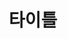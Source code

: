 ---
layout: post
category: Android
title: 타이틀
tagline: by blaxk
tags: 
  - android
  - cpp
  - c
published: true
---